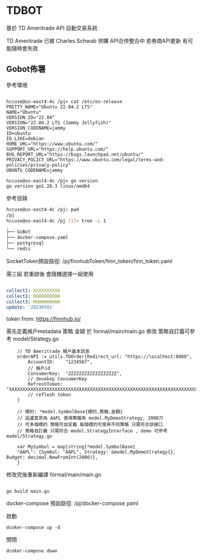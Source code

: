 # TDBOT

基於 TD Ameritrade API 自動交易系統

TD Ameritrade 已被 Charles Schwab 併購
API合併整合中 若券商API更新 有可能隨時會失效

## Gobot佈署

參考環境
```

hccuse@us-east4-4c /pj> cat /etc/os-release 
PRETTY_NAME="Ubuntu 22.04.2 LTS"
NAME="Ubuntu"
VERSION_ID="22.04"
VERSION="22.04.2 LTS (Jammy Jellyfish)"
VERSION_CODENAME=jammy
ID=ubuntu
ID_LIKE=debian
HOME_URL="https://www.ubuntu.com/"
SUPPORT_URL="https://help.ubuntu.com/"
BUG_REPORT_URL="https://bugs.launchpad.net/ubuntu/"
PRIVACY_POLICY_URL="https://www.ubuntu.com/legal/terms-and-policies/privacy-policy"
UBUNTU_CODENAME=jammy

hccuse@us-east4-4c /pj> go version
go version go1.20.3 linux/amd64

```


參考目錄
```bash
hccuse@us-east4-4c /pj> pwd
/pj
hccuse@us-east4-4c /pj [1]> tree -L 1
.
├── GoBot
├── docker-compose.yaml
├── postgresql
└── redis
```


SocketToken預設路徑: /pj/finnhubToken/finn_token/finn_token.yaml

需三組 若重啟後 會隨機選擇一組使用

```yaml

collect1: XXXXXXXXXX
collect2: OOOOOOOOOO
collect3: HHHHHHHHHH
update: '20230501'

```
token from: https://finnhub.io/



需先定義帳戶metadata 策略 金額 於 formal/main/main.go 修改
策略自訂義可參考 model/Strategy.go

```
    // TD Ameritrade 帳戶基本訊息
   	orderAPI := utils.TDOrder{Redirect_url: "https://localhost:8080",
		AccountID:    "1234567",
		// 帳戶id
		ConsumerKey:  "ZZZZZZZZZZZZZZZZZZ",
		// devekop ConsumerKey
		RefreshToken: "XXXXXXXXXXXXXXXXXXXXXXXXXXXXXXXXXXXXXXXXXXXXXXXXXXXXXXXXXXXXXXXXXXXXXXXXXXXXXXXXXXX",
	    // reflesh token
	}
	
	// 標的: *model.SymbolBase{標的,策略,金額}
	// 這邊意思為 AAPL 使用策略為 model.MyDemoStrategy, 2000刀
	// 可多個標的 策略可自定義 每個標的可使用不同策略 只需符合該接口
	// 策略自訂義 只需符合 model.StrategyInterface , demo 可參考 model/Strategy.go
	
    var MySymbol = map[string]*model.SymbolBase{
	"AAPL": {Symbol: "AAPL", Strategy: &model.MyDemoStrategy{}, Budget: decimal.NewFromInt(2000)},
    }
```

修改完後重新編譯 formal/main/main.go

```

go build main.go

```


docker-compose 預設路徑: /pj/docker-compose.yaml

啟動
```
dcoker-compose up -d
```


關閉
```
dcoker-compose down
```

